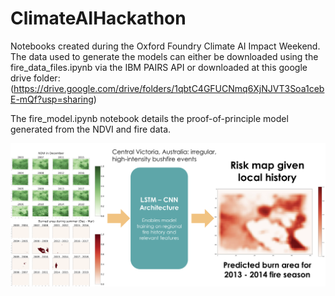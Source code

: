 # ClimateAIHackathon
Notebooks created during the Oxford Foundry Climate AI Impact Weekend. The data used to generate the models can either be downloaded using the fire_data_files.ipynb via the IBM PAIRS API or downloaded at this google drive folder: (https://drive.google.com/drive/folders/1qbtC4GFUCNmq6XjNJVT3Soa1cebE-mQf?usp=sharing)

The fire_model.ipynb notebook details the proof-of-principle model generated from the NDVI and fire data.

![application-visualisation](https://github.com/con-schneider/ClimateAIHackathon/blob/master/git_png.png)
